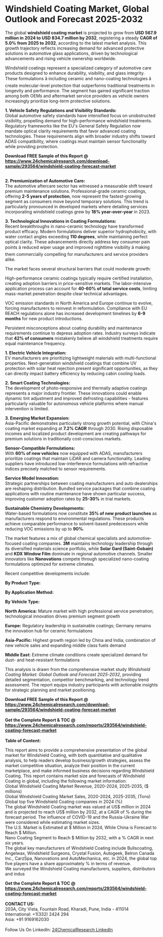 <h1>Windshield Coating Market, Global Outlook and Forecast 2025-2032</h1><p>The global <strong>windshield coating market</strong> is projected to grow from <strong>USD 567.9 million in 2024 to USD 834.7 million by 2032</strong>, registering a steady <strong>CAGR of 5.0% from 2025 to 2032</strong>, according to the latest market analysis. This growth trajectory reflects increasing demand for advanced protective solutions in automotive glass applications, driven by technological advancements and rising vehicle ownership worldwide.</p><p>Windshield coatings represent a specialized category of automotive care products designed to enhance durability, visibility, and glass integrity. These formulations â including ceramic and nano-coating technologies â create molecular-level protection that outperforms traditional treatments in longevity and performance. The segment has gained significant traction among both OEMs and aftermarket service providers as vehicle owners increasingly prioritize long-term protective solutions.</p><p><strong>1. Vehicle Safety Regulations and Visibility Standards:</strong><br>
Global automotive safety standards have intensified focus on unobstructed visibility, propelling demand for high-performance windshield treatments. Regulatory frameworks like the EU's General Safety Regulation now mandate optical clarity requirements that favor advanced coating technologies. These requirements align with broader industry shifts toward ADAS compatibility, where coatings must maintain sensor functionality while providing protection.</p><div><b>Download FREE Sample of this Report @ 
            <a href="https://www.24chemicalresearch.com/download-sample/293564/windshield-coating-forecast-market">
            https://www.24chemicalresearch.com/download-sample/293564/windshield-coating-forecast-market</a></b></div><br><p><strong>2. Premiumization of Automotive Care:</strong><br>
The automotive aftercare sector has witnessed a measurable shift toward premium maintenance solutions. Professional-grade ceramic coatings, offering <strong>2-5 years of protection</strong>, now represent the fastest-growing segment as consumers move beyond temporary solutions. This trend is particularly pronounced in developed markets where detailing services incorporating windshield coatings grew by <strong>18% year-over-year</strong> in 2023.</p><p><strong>3. Technological Innovations in Coating Formulations:</strong><br>
Recent breakthroughs in nano-ceramic technology have transformed product efficacy. Modern formulations deliver superior hydrophobicity, with water contact angles exceeding <strong>110 degrees</strong>, while maintaining perfect optical clarity. These advancements directly address key consumer pain points â reduced wiper usage and improved nighttime visibility â making them commercially compelling for manufacturers and service providers alike.</p><p>The market faces several structural barriers that could moderate growth:</p><p>High-performance ceramic coatings typically require certified installation, creating adoption barriers in price-sensitive markets. The labor-intensive application process can account for <strong>40-60% of total service costs</strong>, limiting mass-market penetration despite clear technical advantages.</p><p>VOC emission standards in North America and Europe continue to evolve, forcing manufacturers to reinvest in reformulation. Compliance with EU REACH regulations alone has increased development timelines by <strong>6-9 months</strong> for new product introductions.</p><p>Persistent misconceptions about coating durability and maintenance requirements continue to depress adoption rates. Industry surveys indicate that <strong>42% of consumers</strong> mistakenly believe all windshield treatments require equal maintenance frequency.</p><p><strong>1. Electric Vehicle Integration:</strong><br>
EV manufacturers are prioritizing lightweight materials with multi-functional properties. Next-generation windshield coatings that combine UV protection with solar heat rejection present significant opportunities, as they can directly impact battery efficiency by reducing cabin cooling loads.</p><p><strong>2. Smart Coating Technologies:</strong><br>
The development of photo-responsive and thermally adaptive coatings represents a major industry frontier. These innovations could enable dynamic tint adjustment and improved defrosting capabilities - features particularly valuable for autonomous vehicle platforms where manual intervention is limited.</p><p><strong>3. Emerging Market Expansion:</strong><br>
Asia-Pacific demonstrates particularly strong growth potential, with China's coating market expanding at <strong>7.2% CAGR</strong> through 2030. Rising disposable incomes and localized product development are creating pathways for premium solutions in traditionally cost-conscious markets.</p><p><strong>Sensor-Compatible Formulations:</strong><br>
	With <strong>60% of new vehicles</strong> now equipped with ADAS, manufacturers prioritize coatings that maintain LiDAR and camera functionality. Leading suppliers have introduced low-interference formulations with refractive indices precisely matched to sensor requirements.</p><p><strong>Service Model Innovation:</strong><br>
	Strategic partnerships between coating manufacturers and auto dealerships are reshaping distribution. Bundled service packages that combine coating applications with routine maintenance have shown particular success, improving customer adoption rates by <strong>25-30%</strong> in trial markets.</p><p><strong>Sustainable Chemistry Developments:</strong><br>
	Water-based formulations now constitute <strong>35% of new product launches</strong> as manufacturers respond to environmental regulations. These products achieve comparable performance to solvent-based predecessors while reducing VOC emissions by up to <strong>90%</strong>.</p><p>The market features a mix of global chemical specialists and automotive-focused coating companies. <strong>3M</strong> maintains technology leadership through its diversified materials science portfolio, while <strong>Solar Gard (Saint-Gobain)</strong> and <strong>KDX Window Film</strong> dominate in regional automotive channels. Smaller innovators like <strong>Nanovations</strong> compete through specialized nano-coating formulations optimized for extreme climates.</p><p>Recent competitive developments include:</p><p><strong>By Product Type:</strong></p><p><strong>By Application Method:</strong></p><p><strong>By Vehicle Type:</strong></p><p><strong>North America:</strong> Mature market with high professional service penetration; technological innovation drives premium segment growth</p><p><strong>Europe:</strong> Regulatory leadership in sustainable coatings; Germany remains the innovation hub for ceramic formulations</p><p><strong>Asia-Pacific:</strong> Highest growth region led by China and India; combination of new vehicle sales and expanding middle class fuels demand</p><p><strong>Middle East:</strong> Extreme climate conditions create specialized demand for dust- and heat-resistant formulations</p><p>This analysis is drawn from the comprehensive market study <em>Windshield Coating Market: Global Outlook and Forecast 2025-2032</em>, providing detailed segmentation, competitor benchmarking, and technology trend assessment. The report equips industry participants with actionable insights for strategic planning and market positioning.</p><div><b>Download FREE Sample of this Report @ 
            <a href="https://www.24chemicalresearch.com/download-sample/293564/windshield-coating-forecast-market">
            https://www.24chemicalresearch.com/download-sample/293564/windshield-coating-forecast-market</a></b></div><br><div><b>Get the Complete Report & TOC @ 
            <a href="https://www.24chemicalresearch.com/reports/293564/windshield-coating-forecast-market">
            https://www.24chemicalresearch.com/reports/293564/windshield-coating-forecast-market</a></b></div><br>
            <b>Table of Content:</b><p>This report aims to provide a comprehensive presentation of the global market for Windshield Coating, with both quantitative and qualitative analysis, to help readers develop business/growth strategies, assess the market competitive situation, analyze their position in the current marketplace, and make informed business decisions regarding Windshield Coating. This report contains market size and forecasts of Windshield Coating in global, including the following market information:<br />
Global Windshield Coating Market Revenue, 2020-2024, 2025-2035, ($ millions)<br />
Global Windshield Coating Market Sales, 2020-2024, 2025-2035, (Tons)<br />
Global top five Windshield Coating companies in 2024 (%)<br />
The global Windshield Coating market was valued at US$ million in 2024 and is projected to reach US$ million by 2032, at a CAGR of % during the forecast period. The influence of COVID-19 and the Russia-Ukraine War were considered while estimating market sizes.<br />
The U.S. Market is Estimated at $ Million in 2024, While China is Forecast to Reach $ Million.<br />
Nano Coating Segment to Reach $ Million by 2032, with a % CAGR in next six years.<br />
The global key manufacturers of Windshield Coating include Bullscoating, Angelwax, Windshield Surgeons, Crystal Fusion, Autogeek, Belron Canada Inc., CarzSpa, Nanovations and AutoMechanica, etc. in 2024, the global top five players have a share approximately % in terms of revenue.<br />
We surveyed the Windshield Coating manufacturers, suppliers, distributors and indus</p><div><b>Get the Complete Report & TOC @ 
            <a href="https://www.24chemicalresearch.com/reports/293564/windshield-coating-forecast-market">
            https://www.24chemicalresearch.com/reports/293564/windshield-coating-forecast-market</a></b></div><br><b>CONTACT US:</b><br>
            203A, City Vista, Fountain Road, Kharadi, Pune, India - 411014<br>
            International: +1(332) 2424 294<br>
            Asia: +91 9169162030 <br><br>
            Follow Us On LinkedIn: <a href="https://www.linkedin.com/company/24chemicalresearch/">24ChemicalResearch LinkedIn</a>